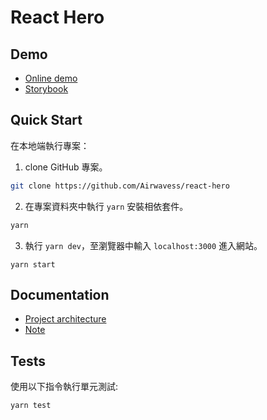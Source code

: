 # React Hero

## Demo

- [Online demo](https://airwavess.github.io/react-hero/)
- [Storybook](https://react-hero.vercel.app/?path=/story/herocard--default)

## Quick Start

在本地端執行專案：

1. clone GitHub 專案。

```bash
git clone https://github.com/Airwavess/react-hero
```

2. 在專案資料夾中執行 `yarn` 安裝相依套件。

```bash
yarn
```

3. 執行 `yarn dev`，至瀏覽器中輸入 `localhost:3000` 進入網站。

```
yarn start
```

## Documentation

- [Project architecture](./docs/architecture.md)
- [Note](./docs/note.md)

## Tests

使用以下指令執行單元測試:

```bash
yarn test
```
